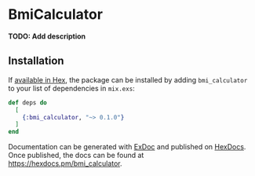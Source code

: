 # BmiCalculator

**TODO: Add description**

## Installation

If [available in Hex](https://hex.pm/docs/publish), the package can be installed
by adding `bmi_calculator` to your list of dependencies in `mix.exs`:

```elixir
def deps do
  [
    {:bmi_calculator, "~> 0.1.0"}
  ]
end
```

Documentation can be generated with [ExDoc](https://github.com/elixir-lang/ex_doc)
and published on [HexDocs](https://hexdocs.pm). Once published, the docs can
be found at <https://hexdocs.pm/bmi_calculator>.

